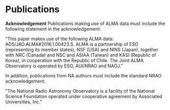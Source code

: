# Publications


**Acknowledgement**
Publications making use of ALMA data must include the following statement in the acknowledgement:

"This paper makes use of the following ALMA data: ADS/JAO.ALMA#2016.1.00423.S. ALMA is a partnership of ESO (representing its member states), NSF (USA) and NINS (Japan), together with NRC (Canada) and NSC and ASIAA (Taiwan) and KASI (Republic of Korea), in cooperation with the Republic of Chile. The Joint ALMA Observatory is operated by ESO, AUI/NRAO and NAOJ."

In addition, publications from NA authors must include the standard NRAO acknowledgement:

"The National Radio Astronomy Observatory is a facility of the National Science Foundation operated under cooperative agreement by Associated Universities, Inc."
